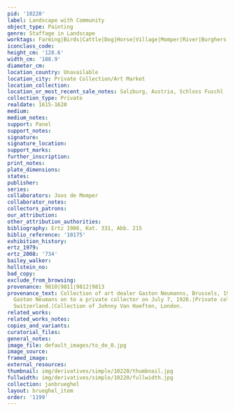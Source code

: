 ```yaml
---
pid: '10220'
label: Landscape with Community
object_type: Painting
genre: Staffage in Landscape
worktags: Farming|Birds|Cattle|Dog|Horse|Village|Momper|River|Burghers|Peasants|Boat|Wagon
iconclass_code:
height_cm: '128.6'
width_cm: '188.9'
diameter_cm:
location_country: Unavailable
location_city: Private Collection/Art Market
location_collection:
location_or_most_recent_sale_notes: Salzburg, Austria, Schloss Fuschl
collection_type: Private
realdate: 1615-1620
medium:
medium_notes:
support: Panel
support_notes:
signature:
signature_location:
support_marks:
further_inscription:
print_notes:
plate_dimensions:
states:
publisher:
series:
collaborators: Joos de Momper
collaborator_notes:
collectors_patrons:
our_attribution:
other_attribution_authorities:
bibliography: Ertz 1986, Kat. 331, Abb. 215
biblio_reference: '10175'
exhibition_history:
ertz_1979:
ertz_2008: '734'
bailey_walker:
hollstein_no:
bad_copy:
exclude_from_browsing:
provenance: 9810|9811|9812|9813
provenance_text: Collection of art dealer Gaston Neumanns, Brussels, 1926.|Sold by
  Gaston Neumans on to a private collector on July 7, 1926.|Private collection, Basel,
  Switzerland.|Collection of Johnny Van Haeften, London.
related_works:
related_works_notes:
copies_and_variants:
curatorial_files:
general_notes:
image_file: default_images/to_do_0.jpg
image_source:
framed_image:
external_resources:
thumbnail: img/derivatives/simple/10220/thumbnail.jpg
fullwidth: img/derivatives/simple/10220/fullwidth.jpg
collection: janbrueghel
layout: brueghel_item
order: '1199'
---
```

